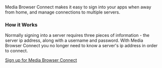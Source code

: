 Media Browser Connect makes it easy to sign into your apps when away from home, and manage connections to multiple servers.

### How it Works

Normally signing into a server requires three pieces of information - the server ip address, along with a username and password. With Media Browser Connect you no longer need to know a server's ip address in order to connect. 

[Sign up for Media Browser Connect](http://mediabrowser.tv/connect/)